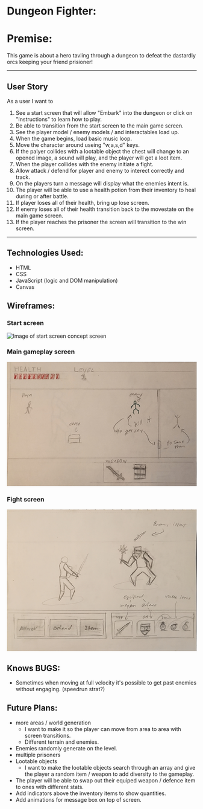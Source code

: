 # Dungeon Fighter:

# Premise:

This game is about a hero tavling through a dungeon to defeat the dastardly orcs keeping your friend prisioner! 

<!-- add reference links here to all sections-->
---
## User Story  
As a user I want to
1. See a start screen that will allow "Embark" into the dungeon or click on "Instructions" to learn how to play.
2. Be able to transition from the start screen to the main game screen.
3. See the player model / enemy models / and interactables load up.
4. When the game begins, load basic music loop.
5. Move the character around useing "w,a,s,d" keys.
6. If the palyer collides with a lootable object the chest will change to an opened image, a sound will play, and the player will get a loot item.
7. When the player collides with the enemy initiate a fight.
8. Allow attack / defend for player and enemy to interect correctly and track.
9. On the players turn a message will display what the enemies intent is.
10. The player will be able to use a health potion from their inventory to heal during or after battle.
11. If player loses all of their health, bring up lose screen. 
12. If enemy loses all of their health transition back to the movestate on the main game screen. 
13. If the player reaches the prisoner the screen will transition to the win screen.
---
## Technologies Used:
* HTML
* CSS
* JavaScript (logic and DOM manipulation)
* Canvas

## Wireframes:

### Start screen
![Image of start screen concept screen]()
### Main gameplay screen
![Image of main screen](imgs/ReadMe/wireframe_mainScreen.jpg)
### Fight screen
![Image of fight screen](imgs/ReadMe/wireframe_fightScreen.jpg)
<!-- ### Win screen
![Image of win screen]()
### Lose screen
![Image of lose screen]() -->

## Knows BUGS:
* Sometimes when moving at full velocity it's possible to get past enemies without engaging. (speedrun strat?)

## Future Plans:
* more areas / world generation
    * I want to make it so the player can move from area to area with screen transitions.  
    * Different terrain and enemies.
* Enemies randomly generate on the level.
* multiple prisoners
* Lootable objects  
  * I want to make the lootable objects search through an array and give the player a random item / weapon to add diversity to the gameplay.
* The player will be able to swap out their equiped weapon / defence item to ones with different stats.
* Add indicators above the inventory items to show quantities.
* Add animations for message box on top of screen.